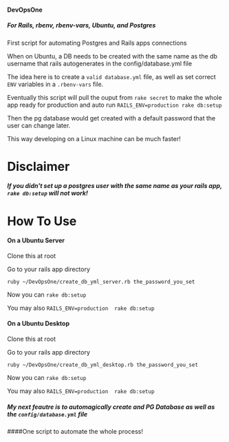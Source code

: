 #### DevOpsOne

##### For Rails, rbenv, rbenv-vars, Ubuntu, and Postgres

First script for automating Postgres and Rails apps connections

When on Ubuntu, a DB needs to be created with the same name as the db username that rails autogenerates in the config/database.yml file

The idea here is to create a ```valid database.yml``` file, as well as set correct ```ENV``` variables in a ```.rbenv-vars``` file. 

Eventually this script will pull the ouput from ```rake secret``` to make the whole app ready for production and auto run ```RAILS_ENV=production rake db:setup```

Then the pg database would get created with a default password that the user can change later.

This way developing on a Linux machine can be much faster!

# Disclaimer

##### If you didn't set up a postgres user with the same name as your rails app, ```rake db:setup``` will not work!

# How To Use

#### On a Ubuntu Server

Clone this at root

Go to your rails app directory

    ruby ~/DevOpsOne/create_db_yml_server.rb the_password_you_set

Now you can ```rake db:setup```

You may also ```RAILS_ENV=production  rake db:setup```

#### On a Ubuntu Desktop

Clone this at root

Go to your rails app directory

    ruby ~/DevOpsOne/create_db_yml_desktop.rb the_password_you_set

Now you can ```rake db:setup```

You may also ```RAILS_ENV=production  rake db:setup```

##### My next feautre is to automagically create and PG Database as well as the ```config/database.yml``` file

####One script to automate the whole process!

